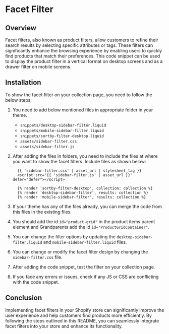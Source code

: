 # Facet Filter

## Overview
Facet filters, also known as product filters, allow customers to refine their search results by selecting specific attributes or tags. These filters can significantly enhance the browsing experience by enabling users to quickly find products that match their preferences.
This code snippet can be used to display the product filter in a vertical format on desktop screens and as a drawer filter on mobile screens.

## Installation
To show the facet filter on your collection page, you need to follow the below steps:
 
1. You need to add below mentioned files in appropriate folder in your theme.
    - `snippets/desktop-sidebar-filter.liquid`
    - `snippets/mobile-sidebar-filter.liquid`
    - `snippets/sortby-filter-desktop.liquid`
    - `assets/sidebar-filter.css`
    - `assets/sidebar-filter.js`  
  
2. After adding the files in folders, you need to include the files at where you want to show the facet filters. Include files as shown below:
   ```liquid
     {{ 'sidebar-filter.css' | asset_url | stylesheet_tag }}
     <script src="{{ 'sidebar-filter.js' | asset_url }}" defer="defer"></script>
    
     {% render 'sortby-filter-desktop', collection: collection %} 
     {% render 'desktop-sidebar-filter', results: collection %}
     {% render 'mobile-sidebar-filter', results: collection %}
   ```
3. If your theme has any of the files already, you can merge the code from this files in the existing files.  
4. You should add the id `id="product-grid"` in the product items parent element and Grandparents add the id `id="ProductGridContainer"`.
5. You can change the filter options by updating the `desktop-sidebar-filter.liquid` and `mobile-sidebar-filter.liquid` files.
6. You can change or modify the facet filter design by changing the `sidebar-filter.css` file.
7. After adding the code snippet, test the filter on your collection page. 
8. If you face any errors or issues, check if any JS or CSS are conflicting with the code snippet.

## Conclusion
Implementing facet filters in your Shopify store can significantly improve the user experience and help customers find products more efficiently. By following the steps outlined in this README, you can seamlessly integrate facet filters into your store and enhance its functionality.